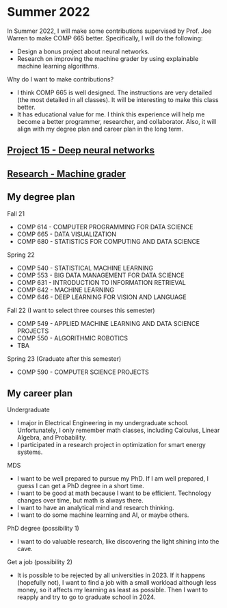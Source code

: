 # Summer 2022

In Summer 2022, I will make some contributions supervised by Prof. Joe Warren to make COMP 665 better. Specifically, I will do the following:

- Design a bonus project about neural networks.
- Research on improving the machine grader by using explainable machine learning algorithms.

Why do I want to make contributions?

- I think COMP 665 is well designed. The instructions are very detailed (the most detailed in all classes). It will be interesting to make this class better.
- It has educational value for me. I think this experience will help me become a better programmer, researcher, and collaborator. Also, it will align with my degree plan and career plan in the long term.

## [Project 15 - Deep neural networks](https://github.com/yangzeyu8/Summer-2022/tree/main/Project%2015%20-%20Deep%20neural%20networks)

## [Research - Machine grader](https://github.com/yangzeyu8/Summer-2022/tree/main/Research%20-%20Machine%20grader)

## My degree plan

Fall 21

- COMP 614 - COMPUTER PROGRAMMING FOR DATA SCIENCE
- COMP 665 - DATA VISUALIZATION
- COMP 680 - STATISTICS FOR COMPUTING AND DATA SCIENCE

Spring 22

- COMP 540 - STATISTICAL MACHINE LEARNING
- COMP 553 - BIG DATA MANAGEMENT FOR DATA SCIENCE
- COMP 631 - INTRODUCTION TO INFORMATION RETRIEVAL
- COMP 642 - MACHINE LEARNING
- COMP 646 - DEEP LEARNING FOR VISION AND LANGUAGE

Fall 22 (I want to select three courses this semester)

- COMP 549 - APPLIED MACHINE LEARNING AND DATA SCIENCE PROJECTS
- COMP 550 - ALGORITHMIC ROBOTICS
- TBA

Spring 23 (Graduate after this semester)

- COMP 590 - COMPUTER SCIENCE PROJECTS

## My career plan

Undergraduate

- I major in Electrical Engineering in my undergraduate school. Unfortunately, I only remember math classes, including Calculus, Linear Algebra, and Probability.
- I participated in a research project in optimization for smart energy systems.

MDS

- I want to be well prepared to pursue my PhD. If I am well prepared, I guess I can get a PhD degree in a short time. 
- I want to be good at math because I want to be efficient. Technology changes over time, but math is always there.
- I want to have an analytical mind and research thinking.
- I want to do some machine learning and AI, or maybe others.

PhD degree (possibility 1)

- I want to do valuable research, like discovering the light shining into the cave.

Get a job (possibility 2)

- It is possible to be rejected by all universities in 2023. If it happens (hopefully not), I want to find a job with a small workload although less money, so it affects my learning as least as possible. Then I want to reapply and try to go to graduate school in 2024.

